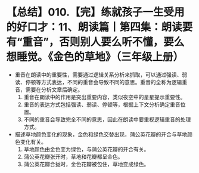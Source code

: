# 【总结】010.【完】练就孩子一生受用的好口才：11、朗读篇丨第四集：朗读要有“重音”，否则别人要么听不懂，要么想睡觉。《金色的草地》（三年级上册）

-   重音在朗读中的重要性，需要通过逻辑关系分析来抓取，可以通过强读、弱读、停顿等方式表达，不同的重音会导致不同的意思。重音的全称为逻辑重音，需要在分析文章后确定。
    1.  重音在朗读中的作用是突出重要内容，类似夜空中的星星提示重要性。
    2.  重音的表达方式包括强读、弱读、停顿等，根据上下文分析确定重音位置。
    3.  不同的重音会导致完全不同的意思，因此在朗读中要重视逻辑重音的处理方式。
-   描述草地颜色变化的现象，金色和绿色交替出现，蒲公英花瓣的开合与草地颜色变化有关。
    1.  草地颜色由金色变为绿色，与蒲公英花瓣的开合有关。
    2.  蒲公英花瓣张开时，草地和花瓣都呈金色。
    3.  蒲公英花瓣合拢时，金色花瓣被包住，草地变成绿色。